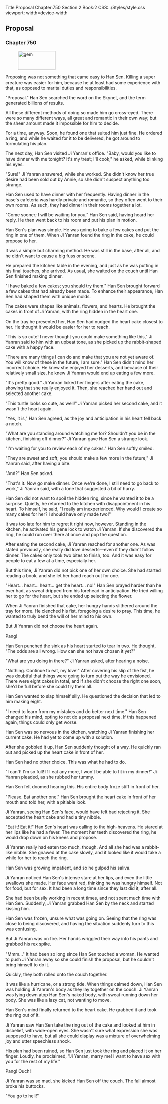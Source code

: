Title:Proposal 
Chapter:750 
Section:2 
Book:2 
CSS:../Styles/style.css 
viewport: width=device-width
  
## Proposal
### Chapter 750
  
<figure>
	<img src="../Images/gem.gif" alt="gem" id="gem" width="120" height="60" />
</figure>
  

  
Proposing was not something that came easy to Han Sen. Killing a super creature was easier for him, because he at least had some experience with that, as opposed to marital duties and responsibilities.

"Proposal." Han Sen searched the word on the Skynet, and the term generated billions of results.

All these different methods of doing so made him go cross-eyed. There were so many different ways, all great and romantic in their own way; but the sheer amount made it impossible for him to decide.

For a time, anyway. Soon, he found one that suited him just fine. He ordered a ring, and while he waited for it to be delivered, he got around to formulating his plan.

The next day, Han Sen visited Ji Yanran's office. "Baby, would you like to have dinner with me tonight? It's my treat; I'll cook," he asked, while blinking his eyes.

"Sure!" Ji Yanran answered, while she worked. She didn't know her true desire had been sold out by Annie, so she didn't suspect anything too strange.

Han Sen used to have dinner with her frequently. Having dinner in the base's cafeteria was hardly private and romantic, so they often went to their own rooms. As such, they had dinner in their rooms together a lot.

"Come sooner; I will be waiting for you," Han Sen said, having heard her reply. He then went back to his room and put his plan in motion.

Han Sen's plan was simple. He was going to bake a few cakes and put the ring in one of them. When Ji Yanran found the ring in the cake, he could propose to her.

It was a simple but charming method. He was still in the base, after all, and he didn't want to cause a big fuss or scene.

He prepared the kitchen table in the evening, and just as he was putting in his final touches, she arrived. As usual, she waited on the couch until Han Sen finished making dinner.

"I have baked a few cakes; you should try them." Han Sen brought forward a few cakes that had already been made. To enhance their appearance, Han Sen had shaped them with unique molds.

The cakes were shapes like animals, flowers, and hearts. He brought the cakes in front of Ji Yanran, with the ring hidden in the heart one.

On the tray he presented her, Han Sen had nudged the heart cake closest to her. He thought it would be easier for her to reach.

"This is so cute! I never thought you could make something like this," Ji Yanran said to him with an upbeat tone, as she picked up the rabbit-shaped cake with a happy face.

"There are many things I can do and make that you are not yet aware of. You will know of these in the future, I am sure." Han Sen didn't mind her incorrect choice. He knew she enjoyed her desserts, and because of their relatively small size, he knew Ji Yanran would end up eating a few more.

"It's pretty good." Ji Yanran licked her fingers after eating the cake, showing that she really enjoyed it. Then, she reached her hand out and selected another cake.

"This turtle looks so cute, as well!" Ji Yanran picked her second cake, and it wasn't the heart again.

"Yes, it is," Han Sen agreed, as the joy and anticipation in his heart fell back a notch.

"What are you standing around watching me for? Shouldn't you be in the kitchen, finishing off dinner?" Ji Yanran gave Han Sen a strange look.

"I'm waiting for you to review each of my cakes." Han Sen softly smiled.

"They are sweet and soft; you should make a few more in the future," Ji Yanran said, after having a bite.

"And?" Han Sen asked.

"That's it. Now go make dinner. Once we're done, I still need to go back to work," Ji Yanran said, with a tone that suggested a bit of hurry.

Han Sen did not want to spoil the hidden ring, since he wanted it to be a surprise. Quietly, he returned to the kitchen with disappointment in his heart. To himself, he said, "I really am inexperienced. Why would I create so many cakes for her? I should have only made two!"

It was too late for him to regret it right now, however. Standing in the kitchen, he activated his gene lock to watch Ji Yanran. If she discovered the ring, he could run over there at once and pop the question.

After eating the second cake, Ji Yanran reached for another one. As was stated previously, she really did love desserts—even if they didn't follow dinner. The cakes only took two bites to finish, too. And it was easy for people to eat a few at a time, especially her.

But this time, Ji Yanran did not pick one of her own choice. She had started reading a book, and she let her hand reach out for one.

"Heart... heart... heart... get the heart... no!" Han Sen prayed harder than he ever had, as sweat dripped from his forehead in anticipation. He tried willing her to go for the heart, but she ended up selecting the flower.

When Ji Yanran finished that cake, her hungry hands slithered around the tray for more. He clenched his fist, foregoing a desire to pray. This time, he wanted to truly bend the will of her mind to his own.

But Ji Yanran did not choose the heart again.

Pang!

Han Sen punched the sink as his heart started to tear in two. He thought, "The odds are all wrong. How can she not have chosen it yet?"

"What are you doing in there?" Ji Yanran asked, after hearing a noise.

"Nothing. Continue to eat, my love!" After covering his slip of the fist, he was doubtful that things were going to turn out the way he envisioned. There were eight cakes in total, and if she didn't choose the right one soon, she'd be full before she could try them all.

Han Sen wanted to slap himself silly. He questioned the decision that led to him making eight.

"I need to learn from my mistakes and do better next time." Han Sen changed his mind, opting to not do a proposal next time. If this happened again, things could only get worse.

Han Sen was so nervous in the kitchen, watching Ji Yanran finishing her current cake. He had yet to come up with a solution.

After she gobbled it up, Han Sen suddenly thought of a way. He quickly ran out and picked up the heart cake in front of her.

Han Sen had no other choice. This was what he had to do.

"I can't! I'm so full! If I eat any more, I won't be able to fit in my dinner!" Ji Yanran pleaded, as she rubbed her tummy.

Han Sen felt doomed hearing this. His entire body froze stiff in front of her.

"Please. Eat another one." Han Sen brought the heart cake in front of her mouth and told her, with a pitiable look.

Ji Yanran, seeing Han Sen's face, would have felt bad rejecting it. She accepted the heart cake and had a tiny nibble.

"Eat it! Eat it!" Han Sen's heart was calling to the high-heavens. He stared at her lips like he had a fever. The moment her teeth discovered the ring, he would drop down on his knees and propose.

Ji Yanran really had eaten too much, though. And all she had was a rabbit-like nibble. She gnawed at the cake slowly, and it looked like it would take a while for her to reach the ring.

Han Sen was growing impatient, and so he gulped his saliva.

Ji Yanran noticed Han Sen's intense stare at her lips, and even the little swallows she made. Her face went red, thinking he was hungry himself. Not for food, but for sex. It had been a long time since they last did it, after all.

She had been busily working in recent times, and not spent much time with Han Sen. Suddenly, Ji Yanran grabbed Han Sen by the neck and started kissing him.

Han Sen was frozen, unsure what was going on. Seeing that the ring was close to being discovered, and having the situation suddenly turn to this was confusing.

But Ji Yanran was on fire. Her hands wriggled their way into his pants and grabbed his rex spike.

"Mmm..." It had been so long since Han Sen touched a woman. He wanted to push Ji Yanran away so she could finish the proposal, but he couldn't bring himself to do it.

Quickly, they both rolled onto the couch together.

It was like a hurricane, or a strong tide. When things calmed down, Han Sen was holding Ji Yanran's body as they lay together on the couch. Ji Yanran was lying down atop Han Sen's naked body, with sweat running down her body. She was like a lazy cat, not wanting to move.

Han Sen's mind finally returned to the heart cake. He grabbed it and took the ring out of it.

Ji Yanran saw Han Sen take the ring out of the cake and looked at him in disbelief, with wide-open eyes. She wasn't sure what expression she was supposed to have, but all she could display was a mixture of overwhelming joy and utter speechless shock.

His plan had been ruined, so Han Sen just took the ring and placed it on her finger. Loudly, he proclaimed, "Ji Yanran, marry me! I want to have sex with you for the rest of my life."

Pang! Ouch!

Ji Yanran was so mad, she kicked Han Sen off the couch. The fall almost broke his buttocks.

"You go to hell!"
